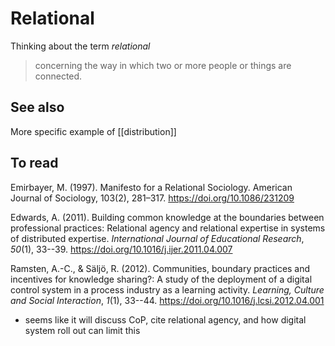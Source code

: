 # Relational

Thinking about the term *relational*
> concerning the way in which two or more people or things are connected.

## See also

More specific example of [[distribution]]



## To read

Emirbayer, M. (1997). Manifesto for a Relational Sociology. American Journal of Sociology, 103(2), 281–317. https://doi.org/10.1086/231209

Edwards, A. (2011). Building common knowledge at the boundaries between professional practices: Relational agency and relational expertise in systems of distributed expertise. *International Journal of Educational Research*, *50*(1), 33--39\. <https://doi.org/10.1016/j.ijer.2011.04.007>

Ramsten, A.-C., & Säljö, R. (2012). Communities, boundary practices and incentives for knowledge sharing?: A study of the deployment of a digital control system in a process industry as a learning activity. *Learning, Culture and Social Interaction*, *1*(1), 33--44\. <https://doi.org/10.1016/j.lcsi.2012.04.001>

- seems like it will discuss CoP, cite relational agency, and how digital system roll out can limit this 




